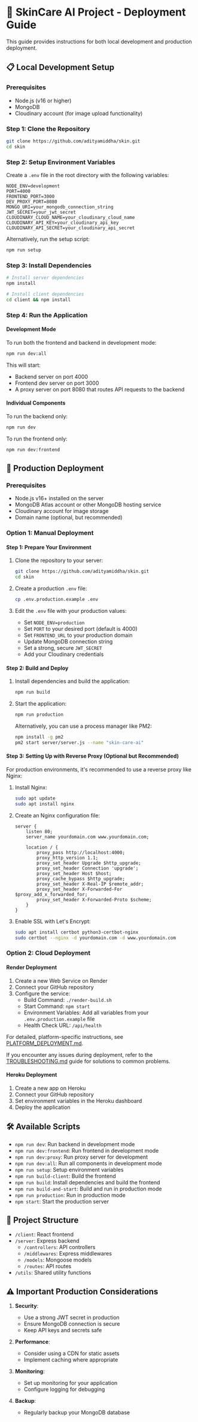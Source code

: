 # 🧴 SkinCare AI Project - Deployment Guide

This guide provides instructions for both local development and production deployment.

## 📋 Local Development Setup

### Prerequisites

- Node.js (v16 or higher)
- MongoDB
- Cloudinary account (for image upload functionality)

### Step 1: Clone the Repository

```bash
git clone https://github.com/adityamiddha/skin.git
cd skin
```

### Step 2: Setup Environment Variables

Create a `.env` file in the root directory with the following variables:

```
NODE_ENV=development
PORT=4000
FRONTEND_PORT=3000
DEV_PROXY_PORT=8080
MONGO_URI=your_mongodb_connection_string
JWT_SECRET=your_jwt_secret
CLOUDINARY_CLOUD_NAME=your_cloudinary_cloud_name
CLOUDINARY_API_KEY=your_cloudinary_api_key
CLOUDINARY_API_SECRET=your_cloudinary_api_secret
```

Alternatively, run the setup script:

```bash
npm run setup
```

### Step 3: Install Dependencies

```bash
# Install server dependencies
npm install

# Install client dependencies
cd client && npm install
```

### Step 4: Run the Application

#### Development Mode

To run both the frontend and backend in development mode:

```bash
npm run dev:all
```

This will start:

- Backend server on port 4000
- Frontend dev server on port 3000
- A proxy server on port 8080 that routes API requests to the backend

#### Individual Components

To run the backend only:

```bash
npm run dev
```

To run the frontend only:

```bash
npm run dev:frontend
```

## 🚀 Production Deployment

### Prerequisites

- Node.js v16+ installed on the server
- MongoDB Atlas account or other MongoDB hosting service
- Cloudinary account for image storage
- Domain name (optional, but recommended)

### Option 1: Manual Deployment

#### Step 1: Prepare Your Environment

1. Clone the repository to your server:

   ```bash
   git clone https://github.com/adityamiddha/skin.git
   cd skin
   ```

2. Create a production `.env` file:

   ```bash
   cp .env.production.example .env
   ```

3. Edit the `.env` file with your production values:
   - Set `NODE_ENV=production`
   - Set `PORT` to your desired port (default is 4000)
   - Set `FRONTEND_URL` to your production domain
   - Update MongoDB connection string
   - Set a strong, secure `JWT_SECRET`
   - Add your Cloudinary credentials

#### Step 2: Build and Deploy

1. Install dependencies and build the application:

   ```bash
   npm run build
   ```

2. Start the application:

   ```bash
   npm run production
   ```

   Alternatively, you can use a process manager like PM2:

   ```bash
   npm install -g pm2
   pm2 start server/server.js --name "skin-care-ai"
   ```

#### Step 3: Setting Up with Reverse Proxy (Optional but Recommended)

For production environments, it's recommended to use a reverse proxy like Nginx:

1. Install Nginx:

   ```bash
   sudo apt update
   sudo apt install nginx
   ```

2. Create an Nginx configuration file:

   ```nginx
   server {
       listen 80;
       server_name yourdomain.com www.yourdomain.com;

       location / {
           proxy_pass http://localhost:4000;
           proxy_http_version 1.1;
           proxy_set_header Upgrade $http_upgrade;
           proxy_set_header Connection 'upgrade';
           proxy_set_header Host $host;
           proxy_cache_bypass $http_upgrade;
           proxy_set_header X-Real-IP $remote_addr;
           proxy_set_header X-Forwarded-For $proxy_add_x_forwarded_for;
           proxy_set_header X-Forwarded-Proto $scheme;
       }
   }
   ```

3. Enable SSL with Let's Encrypt:
   ```bash
   sudo apt install certbot python3-certbot-nginx
   sudo certbot --nginx -d yourdomain.com -d www.yourdomain.com
   ```

### Option 2: Cloud Deployment

#### Render Deployment

1. Create a new Web Service on Render
2. Connect your GitHub repository
3. Configure the service:
   - Build Command: `./render-build.sh`
   - Start Command: `npm start`
   - Environment Variables: Add all variables from your `.env.production.example` file
   - Health Check URL: `/api/health`

For detailed, platform-specific instructions, see [PLATFORM_DEPLOYMENT.md](PLATFORM_DEPLOYMENT.md).

If you encounter any issues during deployment, refer to the [TROUBLESHOOTING.md](TROUBLESHOOTING.md) guide for solutions to common problems.

#### Heroku Deployment

1. Create a new app on Heroku
2. Connect your GitHub repository
3. Set environment variables in the Heroku dashboard
4. Deploy the application

## 🛠️ Available Scripts

- `npm run dev`: Run backend in development mode
- `npm run dev:frontend`: Run frontend in development mode
- `npm run dev:proxy`: Run proxy server for development
- `npm run dev:all`: Run all components in development mode
- `npm run setup`: Setup environment variables
- `npm run build-client`: Build the frontend
- `npm run build`: Install dependencies and build the frontend
- `npm run build-and-start`: Build and run in production mode
- `npm run production`: Run in production mode
- `npm start`: Start the production server

## 📁 Project Structure

- `/client`: React frontend
- `/server`: Express backend
  - `/controllers`: API controllers
  - `/middlewares`: Express middlewares
  - `/models`: Mongoose models
  - `/routes`: API routes
- `/utils`: Shared utility functions

## ⚠️ Important Production Considerations

1. **Security**:
   - Use a strong JWT secret in production
   - Ensure MongoDB connection is secure
   - Keep API keys and secrets safe

2. **Performance**:
   - Consider using a CDN for static assets
   - Implement caching where appropriate

3. **Monitoring**:
   - Set up monitoring for your application
   - Configure logging for debugging

4. **Backup**:
   - Regularly backup your MongoDB database
